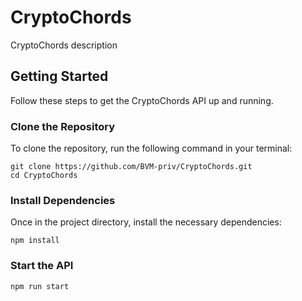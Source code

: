 # CryptoChords

CryptoChords description

## Getting Started

Follow these steps to get the CryptoChords API up and running.

### Clone the Repository

To clone the repository, run the following command in your terminal:

```
git clone https://github.com/BVM-priv/CryptoChords.git
cd CryptoChords
```

### Install Dependencies

Once in the project directory, install the necessary dependencies:

```
npm install
```

### Start the API

```
npm run start
```
